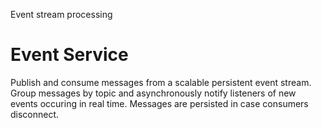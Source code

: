 Event stream processing

# Event Service

Publish and consume messages from a scalable persistent event stream. Group messages by topic and asynchronously 
notify listeners of new events occuring in real time. Messages are persisted in case consumers disconnect.
